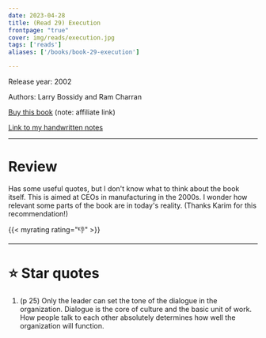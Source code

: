 ```yaml
---
date: 2023-04-28
title: (Read 29) Execution
frontpage: "true"
cover: img/reads/execution.jpg
tags: ['reads']
aliases: ['/books/book-29-execution']

---
```


Release year: 2002

Authors: Larry Bossidy and Ram Charran

[Buy this book](https://amzn.to/47QmmKf) (note: affiliate link)

[Link to my handwritten notes](https://drive.google.com/file/d/1m1KX5SYA42Lh6XQUwHdNUrMiz30h0pcM/view?usp=drive_link)

---

# Review

Has some useful quotes, but I don't know what to think about the
book itself. This is aimed at CEOs in manufacturing in the 2000s.
I wonder how relevant some parts of the book are in today's
reality. (Thanks Karim for this recommendation!)

{{< myrating rating="👎" >}}

---

# :star: Star quotes

1. (p 25) Only the leader can set the tone of the dialogue in the
   organization. Dialogue is the core of culture and the basic
   unit of work. How people talk to each other absolutely
   determines how well the organization will function.

